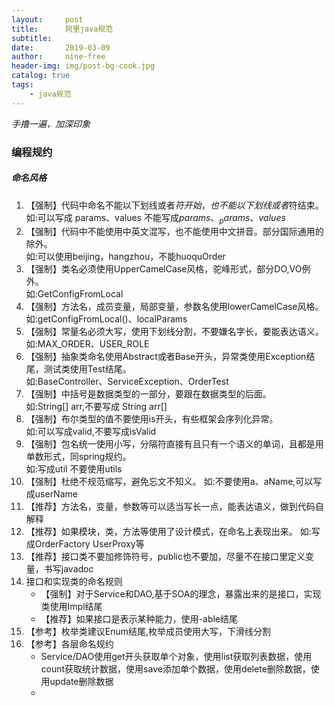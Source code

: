 ```yaml
---
layout:     post
title:      阿里java规范
subtitle:   
date:       2019-03-09
author:     nine-free
header-img: img/post-bg-cook.jpg
catalog: true
tags:
    - java规范
---
```


_手撸一遍，加深印象_

### 编程规约

##### 命名风格
1. 【强制】代码中命名不能以下划线或者$符开始，也不能以下划线或者$符结束。<br>
     如:可以写成 params、values 不能写成$params、_params、values$
2. 【强制】代码中不能使用中英文混写，也不能使用中文拼音。部分国际通用的除外。<br>
     如:可以使用beijing，hangzhou，不能huoquOrder
3. 【强制】类名必须使用UpperCamelCase风格，驼峰形式，部分DO,VO例外。<br>
     如:GetConfigFromLocal
4. 【强制】方法名，成员变量，局部变量，参数名使用lowerCamelCase风格。<br>
     如:getConfigFromLocal()、localParams
5. 【强制】常量名必须大写，使用下划线分割，不要嫌名字长，要能表达语义。<br>
     如:MAX_ORDER、USER_ROLE
6. 【强制】抽象类命名使用Abstract或者Base开头，异常类使用Exception结尾，测试类使用Test结尾。<br>
     如:BaseController、ServiceException、OrderTest
7. 【强制】中括号是数据类型的一部分，要跟在数据类型的后面。<br>
     如:String[] arr,不要写成 String arr[]
8. 【强制】布尔类型的值不要使用is开头，有些框架会序列化异常。<br>
     如:可以写成valid,不要写成isValid
9. 【强制】包名统一使用小写，分隔符直接有且只有一个语义的单词，且都是用单数形式，同spring规约。<br>
     如:写成util 不要使用utils
10. 【强制】杜绝不规范缩写，避免忘文不知义。
     如:不要使用a、aName,可以写成userName
11. 【推荐】方法名，变量，参数等可以适当写长一点，能表达语义，做到代码自解释
12. 【推荐】如果模块，类，方法等使用了设计模式，在命名上表现出来。
     如:写成OrderFactory UserProxy等
13. 【推荐】接口类不要加修饰符号，public也不要加，尽量不在接口里定义变量，书写javadoc
14. 接口和实现类的命名规则
    - 【强制】对于Service和DAO,基于SOA的理念，暴露出来的是接口，实现类使用Impl结尾
    - 【推荐】如果接口是表示某种能力，使用-able结尾
15. 【参考】枚举类建议Enum结尾,枚举成员使用大写，下滑线分割
16. 【参考】各层命名规约
    - Service/DAO使用get开头获取单个对象，使用list获取列表数据，使用count获取统计数据，使用save添加单个数据，使用delete删除数据，使用update删除数据
    - 